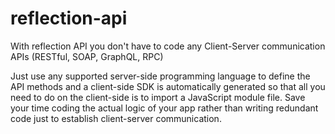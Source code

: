 # reflection-api

With reflection API you don't have to code any Client-Server communication APIs (RESTful, SOAP, GraphQL, RPC)

Just use any supported server-side programming language to define the API methods and a client-side SDK is automatically generated so that all you need to do on the client-side is to import a JavaScript module file. Save your time coding the actual logic of your app rather than writing redundant code just to establish client-server communication.


<!--
## Supported Server-Side Languages

- PHP (Old version of the API)
- JavaScript (Under development)
- Python (Under development)

## Server side coding patterns

When writing any server side code, regardless of what kind of application or what is it for, usually it's meant just meant to provide a way for the client-side of an application to perform CRUD operations on one or more data models in a database.

The reflection api provides out-of-the-box classes for such use case and much more.

- Model Gateway: A model gateway in the reflcetion api is a class that allowes you to expose a database entity to the client-side so that clients can interact with data in that model and perform CRUD operations. it also allowes you to manage permissions and define who can do what to what.

## Challenges

| Challenge      | Description      | Suggested Solution|
|----------------|------------------|-------------------|
| Multilinuality | In order to complete the Model Gateway, a user authentication system is required. And that's only available in Python Django. | Start with Python Django only for now |
| Datatype translation | Python datatypes mentioned in docComments need to be traslated into juavascript. | Use a dictionary translation for now |
| Permission Managment | Even with django permission managment we can hardly control what actions each user or group of users is allowed to perform on a particular model and the rule applies to the entire model with all records on it. For exaple, if you want to allow a user to edit only the posts created by them and not anybody else's posts, this is beyond what django's built in permission managment system can do. | Create a patch for Django framework as a custom Permissions model which still depends on the same User and Groups built-in tables | 
| Permission Managment / Record groups | It can be challenging to create a permissions model that allowes us to set permission per a specific set of records, mainly |

-->